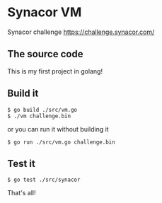 # Synacor VM

Synacor challenge https://challenge.synacor.com/

## The source code

This is my first project in golang!

## Build it

```shell
$ go build ./src/vm.go
$ ./vm challenge.bin
```

or you can run it without building it

```shell
$ go run ./src/vm.go challenge.bin
```

## Test it

```shell
$ go test ./src/synacor
```

That's all!
